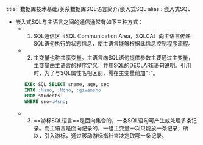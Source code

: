 title:: 数据库技术基础/关系数据库SQL语言简介/嵌入式SQL
alias:: 嵌入式SQL

- 嵌入式SQL与主语言之间的通信通常有如下三种方式：
	- 1. SQL通信区（SQL Communication Area，SQLCA）向主语言传递SQL语句执行的状态信息，使主语言能够根据此信息控制程序流程。
	- 2. 主变量也称共享变量。主语言向SQL语句提供参数主要通过主变量，主变量由主语言的程序定义，并用SQL的DECLARE语句说明。引用时，为了与SQL属性名相区别，需在主变量前加“`:`”。
	    ```sql
	    EXEc SQL SELECT sname, age, sec
	    INTO :Msno, :Mcno, :givensno
	    FROM students
	    WHERE sno=:Msno;
	    ```
	- 3. ==游标SQL语言==是面向集合的，一条SQL语句可产生或处理多条记录。而主语言是面向记录的，一组主变量一次只能放一条记录，所以，引入游标，通过移动游标指针来决定取哪一条记录。